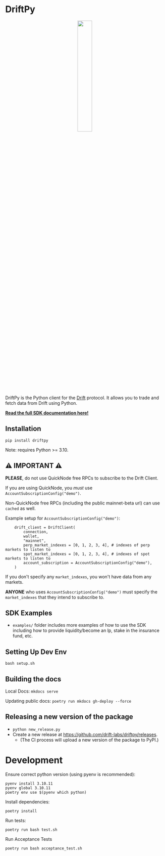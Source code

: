 # DriftPy

<div align="center">
    <img src="docs/img/drift.png" width="30%" height="30%">
</div>

DriftPy is the Python client for the [Drift](https://www.drift.trade/) protocol. It allows you to trade and fetch data from Drift using Python.

**[Read the full SDK documentation here!](https://drift-labs.github.io/driftpy/)**

## Installation

```
pip install driftpy
```

Note: requires Python >= 3.10.

## ⚠️ IMPORTANT ⚠️

**PLEASE**, do not use QuickNode free RPCs to subscribe to the Drift Client.

If you are using QuickNode, you *must* use `AccountSubscriptionConfig("demo")`.

Non-QuickNode free RPCs (including the public mainnet-beta url) can use `cached` as well.

Example setup for `AccountSubscriptionConfig("demo")`:

```
    drift_client = DriftClient(
        connection,
        wallet, 
        "mainnet",             
        perp_market_indexes = [0, 1, 2, 3, 4], # indexes of perp markets to listen to
        spot_market_indexes = [0, 1, 2, 3, 4], # indexes of spot markets to listen to
        account_subscription = AccountSubscriptionConfig("demo"),
    )
```

If you don't specify any `market_indexes`, you won't have data from any markets.

**ANYONE** who uses `AccountSubscriptionConfig("demo")` must specify the `market_indexes` that they intend to subscribe to.

## SDK Examples

- `examples/` folder includes more examples of how to use the SDK including how to provide liquidity/become an lp, stake in the insurance fund, etc.

## Setting Up Dev Env

`bash setup.sh`


## Building the docs

Local Docs: `mkdocs serve`

Updating public docs: `poetry run mkdocs gh-deploy --force`

## Releasing a new version of the package

- `python new_release.py`
- Create a new release at https://github.com/drift-labs/driftpy/releases.
  - (The CI process will upload a new version of the package to PyPI.)

# Development

Ensure correct python version (using pyenv is recommended):
```
pyenv install 3.10.11
pyenv global 3.10.11
poetry env use $(pyenv which python)
```

Install dependencies:
```
poetry install
```

Run tests:
```
poetry run bash test.sh
```

Run Acceptance Tests
```
poetry run bash acceptance_test.sh
```